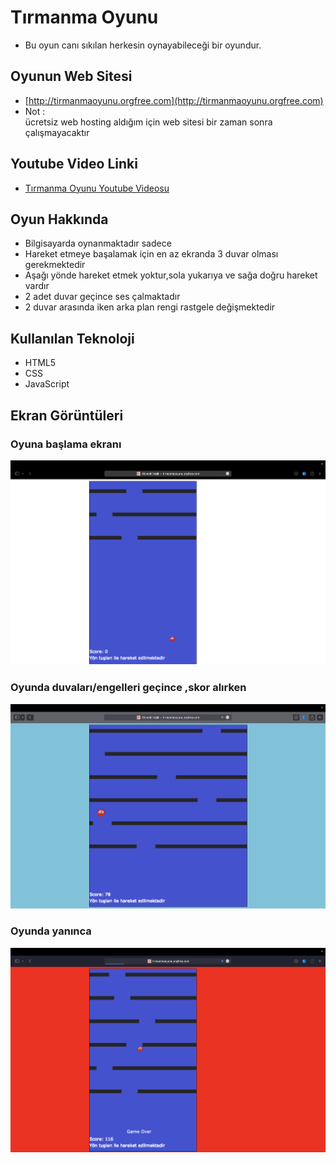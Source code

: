 
# Tırmanma Oyunu


- Bu oyun canı sıkılan herkesin oynayabileceği bir oyundur.  

 




## Oyunun Web Sitesi 
- [http://tirmanmaoyunu.orgfree.com](http://tirmanmaoyunu.orgfree.com)
-  Not :  
   ücretsiz web hosting aldığım için web sitesi bir zaman sonra çalışmayacaktır

## Youtube Video Linki 
- [Tırmanma Oyunu Youtube Videosu ](https://youtu.be/yv83pcrTPBg)



## Oyun Hakkında
- Bilgisayarda oynanmaktadır sadece
- Hareket etmeye başalamak için en az ekranda 3 duvar olması gerekmektedir
- Aşağı yönde hareket etmek yoktur,sola yukarıya ve sağa doğru hareket vardır
- 2 adet duvar geçince ses çalmaktadır
- 2 duvar arasında iken arka plan rengi rastgele değişmektedir




## Kullanılan Teknoloji

- HTML5
- CSS
- JavaScript





  
## Ekran Görüntüleri

### Oyuna başlama ekranı


![Uygulama Ekran Görüntüsü](https://github.com/developerburakgul/tirmanmaOyunu/blob/main/tirmanmaoyunu/images/baslangic.png?raw=true)

### Oyunda duvaları/engelleri geçince ,skor alırken 


![Uygulama Ekran Görüntüsü](https://github.com/developerburakgul/tirmanmaOyunu/blob/main/tirmanmaoyunu/images/skoralirken.png?raw=true)


### Oyunda yanınca


![Uygulama Ekran Görüntüsü](https://github.com/developerburakgul/tirmanmaOyunu/blob/main/tirmanmaoyunu/images/bitis.png?raw=true)





  
